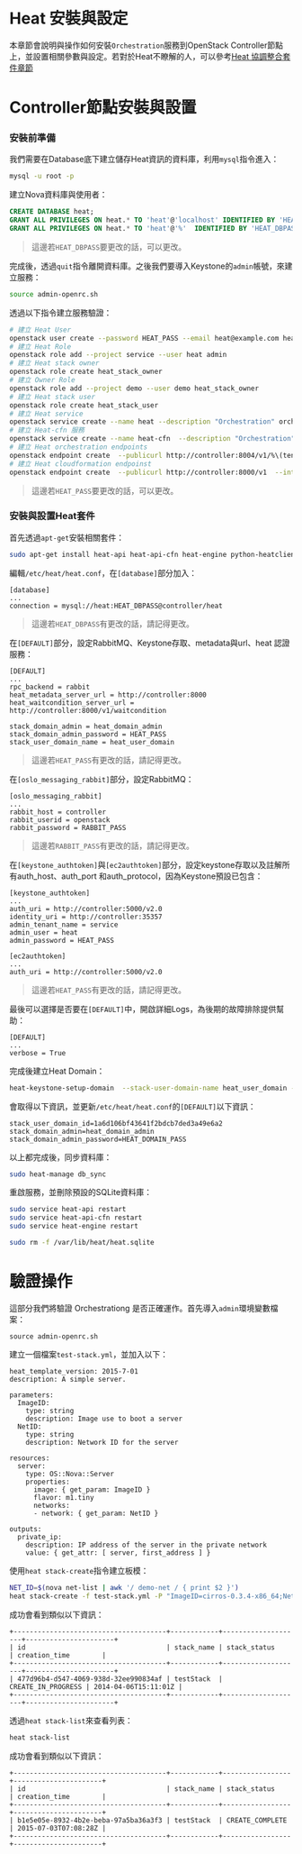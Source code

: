 # Heat 安裝與設定
本章節會說明與操作如何安裝```Orchestration```服務到OpenStack Controller節點上，並設置相關參數與設定。若對於Heat不瞭解的人，可以參考[Heat 協調整合套件章節](heat.html)

# Controller節點安裝與設置
### 安裝前準備
我們需要在Database底下建立儲存Heat資訊的資料庫，利用```mysql```指令進入：
```sh
mysql -u root -p
```
建立Nova資料庫與使用者：
```sql
CREATE DATABASE heat;
GRANT ALL PRIVILEGES ON heat.* TO 'heat'@'localhost' IDENTIFIED BY 'HEAT_DBPASS';
GRANT ALL PRIVILEGES ON heat.* TO 'heat'@'%'  IDENTIFIED BY 'HEAT_DBPASS';
```
> 這邊若```HEAT_DBPASS```要更改的話，可以更改。

完成後，透過```quit```指令離開資料庫。之後我們要導入Keystone的```admin```帳號，來建立服務：
```sh
source admin-openrc.sh
```
透過以下指令建立服務驗證：
```sh
# 建立 Heat User
openstack user create --password HEAT_PASS --email heat@example.com heat
# 建立 Heat Role
openstack role add --project service --user heat admin
# 建立 Heat stack owner
openstack role create heat_stack_owner
# 建立 Owner Role
openstack role add --project demo --user demo heat_stack_owner
# 建立 Heat stack user
openstack role create heat_stack_user
# 建立 Heat service
openstack service create --name heat --description "Orchestration" orchestration
# 建立 Heat-cfn 服務
openstack service create --name heat-cfn  --description "Orchestration" cloudformation
# 建立 Heat orchestration endpoints
openstack endpoint create  --publicurl http://controller:8004/v1/%\(tenant_id\)s  --internalurl http://controller:8004/v1/%\(tenant_id\)s --adminurl http://controller:8004/v1/%\(tenant_id\)s  --region RegionOne  orchestration
# 建立 Heat cloudformation endpoinst
openstack endpoint create  --publicurl http://controller:8000/v1  --internalurl http://controller:8000/v1 --adminurl http://controller:8000/v1  --region RegionOne cloudformation
```
> 這邊若```HEAT_PASS```要更改的話，可以更改。

### 安裝與設置Heat套件
首先透過```apt-get```安裝相關套件：
```sh
sudo apt-get install heat-api heat-api-cfn heat-engine python-heatclient
```
編輯```/etc/heat/heat.conf```，在```[database]```部分加入：
```
[database]
...
connection = mysql://heat:HEAT_DBPASS@controller/heat
```
> 這邊若```HEAT_DBPASS```有更改的話，請記得更改。

在```[DEFAULT]```部分，設定RabbitMQ、Keystone存取、metadata與url、heat 認證服務：
```
[DEFAULT]
...
rpc_backend = rabbit
heat_metadata_server_url = http://controller:8000
heat_waitcondition_server_url = http://controller:8000/v1/waitcondition

stack_domain_admin = heat_domain_admin
stack_domain_admin_password = HEAT_PASS
stack_user_domain_name = heat_user_domain
```
> 這邊若```HEAT_PASS```有更改的話，請記得更改。

在```[oslo_messaging_rabbit]```部分，設定RabbitMQ：
```
[oslo_messaging_rabbit]
...
rabbit_host = controller
rabbit_userid = openstack
rabbit_password = RABBIT_PASS
```
> 這邊若```RABBIT_PASS```有更改的話，請記得更改。

在```[keystone_authtoken]```與```[ec2authtoken]```部分，設定keystone存取以及註解所有auth_host、auth_port 和auth_protocol，因為Keystone預設已包含：
```
[keystone_authtoken]
...
auth_uri = http://controller:5000/v2.0
identity_uri = http://controller:35357
admin_tenant_name = service
admin_user = heat
admin_password = HEAT_PASS

[ec2authtoken]
...
auth_uri = http://controller:5000/v2.0
```
> 這邊若```HEAT_PASS```有更改的話，請記得更改。

最後可以選擇是否要在```[DEFAULT]```中，開啟詳細Logs，為後期的故障排除提供幫助：
```
[DEFAULT]
...
verbose = True
```
完成後建立Heat Domain：
```sh
heat-keystone-setup-domain  --stack-user-domain-name heat_user_domain --stack-domain-admin heat_domain_admin --stack-domain-admin-password HEAT_DOMAIN_PASS
```
會取得以下資訊，並更新```/etc/heat/heat.conf```的```[DEFAULT]```以下資訊：
```
stack_user_domain_id=1a6d106bf43641f2bdcb7ded3a49e6a2
stack_domain_admin=heat_domain_admin
stack_domain_admin_password=HEAT_DOMAIN_PASS
```
以上都完成後，同步資料庫：
```sh
sudo heat-manage db_sync
```
重啟服務，並刪除預設的SQLite資料庫：
```sh
sudo service heat-api restart
sudo service heat-api-cfn restart
sudo service heat-engine restart

sudo rm -f /var/lib/heat/heat.sqlite
```
# 驗證操作
這部分我們將驗證 Orchestrationg 是否正確運作。首先導入```admin```環境變數檔案：
```
source admin-openrc.sh
```
建立一個檔案```test-stack.yml```，並加入以下：
```
heat_template_version: 2015-7-01
description: A simple server.

parameters:
  ImageID:
    type: string
    description: Image use to boot a server
  NetID:
    type: string
    description: Network ID for the server

resources:
  server:
    type: OS::Nova::Server
    properties:
      image: { get_param: ImageID }
      flavor: m1.tiny
      networks:
      - network: { get_param: NetID }

outputs:
  private_ip:
    description: IP address of the server in the private network
    value: { get_attr: [ server, first_address ] }
```
使用```heat stack-create```指令建立板模：
```sh
NET_ID=$(nova net-list | awk '/ demo-net / { print $2 }')
heat stack-create -f test-stack.yml -P "ImageID=cirros-0.3.4-x86_64;NetID=$NET_ID" testStack
```
成功會看到類似以下資訊：
```
+--------------------------------------+------------+--------------------+----------------------+
| id                                   | stack_name | stack_status       | creation_time        |
+--------------------------------------+------------+--------------------+----------------------+
| 477d96b4-d547-4069-938d-32ee990834af | testStack  | CREATE_IN_PROGRESS | 2014-04-06T15:11:01Z |
+--------------------------------------+------------+--------------------+----------------------+
```
透過```heat stack-list```來查看列表：
```sh
heat stack-list
```
成功會看到類似以下資訊：
```
+--------------------------------------+------------+-----------------+----------------------+
| id                                   | stack_name | stack_status    | creation_time        |
+--------------------------------------+------------+-----------------+----------------------+
| b1e5e05e-8932-4b2e-beba-97a5ba36a3f3 | testStack  | CREATE_COMPLETE | 2015-07-03T07:08:28Z |
+--------------------------------------+------------+-----------------+----------------------+
```

